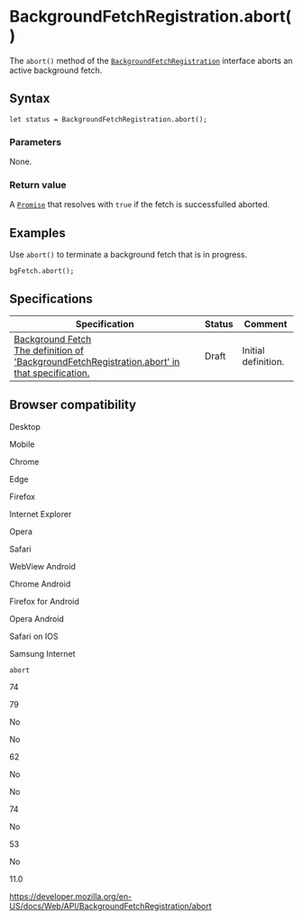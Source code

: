 # BackgroundFetchRegistration.abort()

The `abort()` method of the [`BackgroundFetchRegistration`](../backgroundfetchregistration) interface aborts an active background fetch.

## Syntax

    let status = BackgroundFetchRegistration.abort();

### Parameters

None.

### Return value

A [`Promise`](https://developer.mozilla.org/en-US/docs/Web/JavaScript/Reference/Global_Objects/Promise) that resolves with `true` if the fetch is successfulled aborted.

## Examples

Use `abort()` to terminate a background fetch that is in progress.

    bgFetch.abort();

## Specifications

<table><thead><tr class="header"><th>Specification</th><th>Status</th><th>Comment</th></tr></thead><tbody><tr class="odd"><td><a href="https://wicg.github.io/background-fetch/#dom-backgroundfetchregistration-abort">Background Fetch<br />
<span class="small">The definition of 'BackgroundFetchRegistration.abort' in that specification.</span></a></td><td><span class="spec-draft">Draft</span></td><td>Initial definition.</td></tr></tbody></table>

## Browser compatibility

Desktop

Mobile

Chrome

Edge

Firefox

Internet Explorer

Opera

Safari

WebView Android

Chrome Android

Firefox for Android

Opera Android

Safari on IOS

Samsung Internet

`abort`

74

79

No

No

62

No

No

74

No

53

No

11.0

<a href="https://developer.mozilla.org/en-US/docs/Web/API/BackgroundFetchRegistration/abort" class="_attribution-link">https://developer.mozilla.org/en-US/docs/Web/API/BackgroundFetchRegistration/abort</a>
